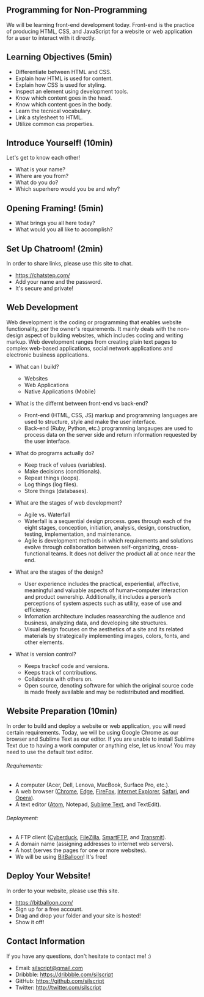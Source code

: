 ## Programming for Non-Programming
We will be learning front-end development today. Front-end is the practice of producing HTML, CSS, and JavaScript for a website or web application for a user to interact with it directly.

## Learning Objectives (5min)
- Differentiate between HTML and CSS.
- Explain how HTML is used for content.
- Explain how CSS is used for styling.
- Inspect an element using development tools.
- Know which content goes in the head.
- Know which content goes in the body.
- Learn the tecnical vocabulary.
- Link a stylesheet to HTML.
- Utilize common css properties.

## Introduce Yourself! (10min)
Let's get to know each other!
- What is your name?
- Where are you from?
- What do you do?
- Which superhero would you be and why?

## Opening Framing! (5min)
- What brings you all here today?
- What would you all like to accomplish?

## Set Up Chatroom! (2min)
In order to share links, please use this site to chat.
- https://chatstep.com/
- Add your name and the password.
- It's secure and private!

## Web Development
Web development is the coding or programming that enables website functionality, per the owner's requirements. It mainly deals with the non-design aspect of building websites, which includes coding and writing markup. Web development ranges from creating plain text pages to complex web-based applications, social network applications and electronic business applications.

- What can I build?
  - Websites
  - Web Applications
  - Native Applications (Mobile)

- What is the differnt between front-end vs back-end?
  - Front-end (HTML, CSS, JS) markup and programming languages are used to structure, style and make the user interface.
  - Back-end (Ruby, Python, etc.) programming langauges are used to process data on the server side and return information requested by the user interface.

- What do programs actually do?
  - Keep track of values (variables).
  - Make decisions (conditionals).
  - Repeat things (loops).
  - Log things (log files).
  - Store things (databases).

- What are the stages of web development?
  - Agile vs. Waterfall
  - Waterfall is a sequential design process. goes through each of the eight stages, conception, initiation, analysis, design, construction, testing, implementation, and maintenance.
  - Agile is development methods in which requirements and solutions evolve through collaboration between self-organizing, cross-functional teams. It does not deliver the product all at once near the end.

- What are the stages of the design?
  - User experience includes the practical, experiential, affective, meaningful and valuable aspects of human–computer interaction and product ownership. Additionally, it includes a person’s perceptions of system aspects such as utility, ease of use and efficiency.
  - Infomation architecture includes reasearching the audience and business, analyzing data, and developing site structures.
  - Visual design focuses on the aesthetics of a site and its related materials by strategically implementing images, colors, fonts, and other elements.

- What is version control?
  - Keeps trackof code and versions.
  - Keeps track of contributions.
  - Collaborate with others on.
  - Open source, denoting software for which the original source code is made freely available and may be redistributed and modified.

## Website Preparation (10min)
In order to build and deploy a website or web application, you will need certain requirements. Today, we will be using Google Chrome as our browser and Sublime Text as our editor. If you are unable to install Sublime Text due to having a work computer or anything else, let us know! You may need to use the default text editor.

###### Requirements:
- A computer (Acer, Dell, Lenova, MacBook, Surface Pro, etc.).
- A web browser ([Chrome](https://www.google.com/chrome/browser/desktop/), [Edge](https://www.microsoft.com/en-us/download/details.aspx?id=48126), [FireFox](https://www.mozilla.org/en-US/firefox/new/), [Internet Explorer](http://windows.microsoft.com/en-us/internet-explorer/download-ie), [Safari](https://support.apple.com/downloads/safari), and [Opera](http://www.opera.com/)).
- A text editor ([Atom](https://atom.io/), Notepad, [Sublime Text](http://www.sublimetext.com/3), and TextEdit).

###### Deployment:
- A FTP client ([Cyberduck](https://cyberduck.io/), [FileZilla](https://filezilla-project.org/), [SmartFTP](https://www.smartftp.com/), and [Transmit](https://panic.com/transmit/)).
- A domain name (assigning addresses to internet web servers).
- A host (serves the pages for one or more websites).
- We will be using [BitBalloon](https://www.bitballoon.com/)! It's free!

## Deploy Your Website!
In order to your website, please use this site.
- https://bitballoon.com/
- Sign up for a free account.
- Drag and drop your folder and your site is hosted!
- Show it off!

## Contact Information
If you have any questions, don't hesitate to contact me! :)
- Email: silscript@gmail.com
- Dribbble: https://dribbble.com/silscript
- GitHub: https://github.com/silscript
- Twitter: http://twitter.com/silscript
